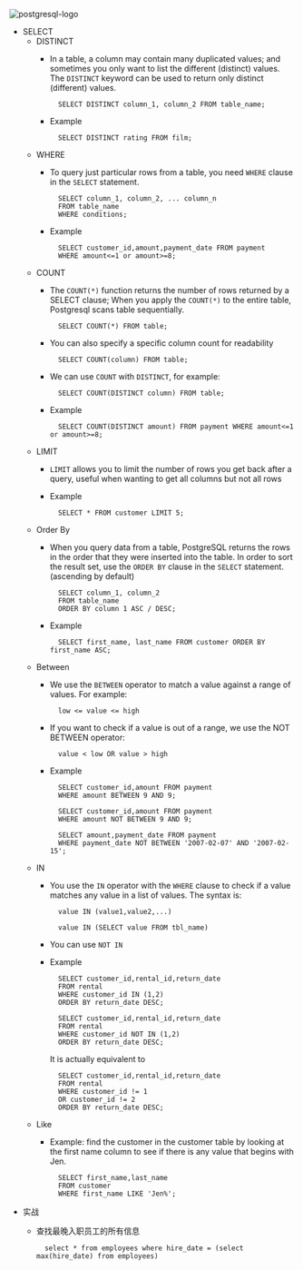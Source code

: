 ![postgresql-logo](https://www.postgresql.org/media/img/about/press/slonik_with_black_text_and_tagline.gif)

* SELECT
	* DISTINCT
		* In a table, a column may contain many duplicated values; and sometimes you only want to list the different (distinct) values. The `DISTINCT` keyword can be used to return only distinct (different) values.
		
				SELECT DISTINCT column_1, column_2 FROM table_name;
		* Example
		
				SELECT DISTINCT rating FROM film;
	* WHERE
		* To query just particular rows from a table, you need `WHERE` clause in the `SELECT` statement.
		
				SELECT column_1, column_2, ... column_n
				FROM table_name
				WHERE conditions;
		* Example
		
				SELECT customer_id,amount,payment_date FROM payment
				WHERE amount<=1 or amount>=8;

	* COUNT
		* The `COUNT(*)` function returns the number of rows returned by a SELECT clause; When you apply the `COUNT(*)` to the entire table, Postgresql scans table sequentially.
		
				SELECT COUNT(*) FROM table;
		* You can also specify a specific column count for readability
		
				SELECT COUNT(column) FROM table;
		* We can use `COUNT` with `DISTINCT`, for example:
		
				SELECT COUNT(DISTINCT column) FROM table;
		* Example
		
				SELECT COUNT(DISTINCT amount) FROM payment WHERE amount<=1 or amount>=8;

	* LIMIT
		* `LIMIT` allows you to limit the number of rows you get back after a query, useful when wanting to get all columns but not all rows
		* Example
		
				SELECT * FROM customer LIMIT 5;

	* Order By
		* When you query data from a table, PostgreSQL returns the rows in the order that they were inserted into the table. In order to sort the result set, use the `ORDER BY` clause in the `SELECT` statement. (ascending by default)
		
				SELECT column_1, column_2
				FROM table_name
				ORDER BY column 1 ASC / DESC;
		* Example
		
				SELECT first_name, last_name FROM customer ORDER BY first_name ASC;

	* Between
		* We use the `BETWEEN` operator to match a value against a range of values. For example:
		
				low <= value <= high
		* If you want to check if a value is out of a range, we use the NOT BETWEEN operator:
		
				value < low OR value > high
		* Example
		
				SELECT customer_id,amount FROM payment
				WHERE amount BETWEEN 9 AND 9;
		
				SELECT customer_id,amount FROM payment
				WHERE amount NOT BETWEEN 9 AND 9;
				
				SELECT amount,payment_date FROM payment
				WHERE payment_date NOT BETWEEN '2007-02-07' AND '2007-02-15';

	* IN
		* You use the `IN` operator with the `WHERE` clause to check if a value matches any value in a list of values. The syntax is:
		
				value IN (value1,value2,...)
		
				value IN (SELECT value FROM tbl_name)
		* You can use `NOT IN`
		
		* Example
		
				SELECT customer_id,rental_id,return_date
				FROM rental
				WHERE customer_id IN (1,2)
				ORDER BY return_date DESC;
		
				SELECT customer_id,rental_id,return_date
				FROM rental
				WHERE customer_id NOT IN (1,2)
				ORDER BY return_date DESC;
		
			It is actually equivalent to
		
				SELECT customer_id,rental_id,return_date
				FROM rental
				WHERE customer_id != 1
				OR customer_id != 2
				ORDER BY return_date DESC;

	* Like
		* Example: find the customer in the customer table by looking at the first name column to see if there is any value that begins with Jen.
		
				SELECT first_name,last_name
				FROM customer
				WHERE first_name LIKE 'Jen%';

* 实战
	* 查找最晚入职员工的所有信息

			select * from employees where hire_date = (select max(hire_date) from employees)
